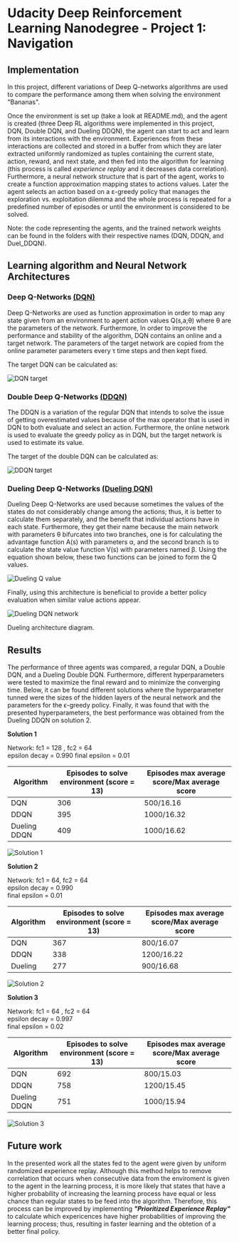 # Udacity Deep Reinforcement Learning Nanodegree - Project 1: Navigation  
  
## Implementation  
In this project, different variations of Deep Q-networks algorithms are used to compare the performance among them when solving the environment "Bananas".

Once the environment is set up (take a look at README.md), and the agent is created (three Deep RL algorithms were implemented in this project, DQN, Double DQN, and Dueling DDQN), the agent can start to act and learn from its interactions with the environment. Experiences from these interactions are collected and stored in a buffer from which they are later extracted uniformly randomized as tuples containing the current state, action, reward, and next state, and then fed into the algorithm for learning (this process is called *experience replay* and it decreases data correlation). Furthermore, a neural network structure that is part of the agent, works to create a function approximation mapping states to actions values. Later the agent selects an action based on a ε-greedy policy that manages the exploration vs. exploitation dilemma and the whole process is repeated for a predefined number of episodes or until the environment is considered to be solved.

Note: the code representing the agents, and the trained network weights can be found in the folders with their respective names (DQN, DDQN, and Duel_DDQN).  

## Learning algorithm and Neural Network Architectures  
  
### Deep Q-Networks  [(DQN)](https://web.stanford.edu/class/psych209/Readings/MnihEtAlHassibis15NatureControlDeepRL.pdf)


Deep Q-Networks are used as function approximation in order to map any state given from an environment to agent action values Q(s,a;θ) where θ are the parameters of the network. Furthermore, In order to improve the performance and stability of the algorithm, DQN contains an online and a target network. The parameters of the target network are copied from the online parameter parameters every τ time steps and then kept fixed.

The target DQN can be calculated as:

![DQN target](https://github.com/Atrach/DeepRL-Navigation-Udacity-Project-1/blob/master/Solutions/formula/DDQN.jpg)


### Double Deep Q-Networks  [(DDQN)](https://arxiv.org/pdf/1509.06461.pdf)

The DDQN is a variation of the regular DQN that intends to solve the issue of getting overestimated values because of the max operator that is used in DQN to both evaluate and select an action. Furthermore, the online network is used to evaluate the greedy policy as in DQN, but the target network is used to estimate its value.

 The target of the double DQN can be calculated as:
 
![DDQN target](https://github.com/Atrach/DeepRL-Navigation-Udacity-Project-1/blob/master/Solutions/formula/DQN.jpg)


### Dueling Deep Q-Networks [(Dueling DQN)](https://arxiv.org/abs/1511.06581)
Dueling Deep Q-Networks are used because sometimes the values of the states do not considerably change among the actions; thus, it is better to calculate them separately, and the benefit that individual actions have in each state. Furthermore, they get their name because the main network with parameters θ  bifurcates into two branches, one is for calculating the advantage function A(s) with parameters α, and the second branch is to calculate the state value function V(s) with parameters named β. Using the equation shown below, these two functions can be joined to form the Q values. 

![Dueling Q value](https://github.com/Atrach/DeepRL-Navigation-Udacity-Project-1/blob/master/Solutions/formula/Duel_Q_value.jpg)

Finally, using this architecture is beneficial to provide a better policy evaluation when similar value actions appear.   

![Dueling DQN network](https://github.com/Atrach/DeepRL-Navigation-Udacity-Project-1/blob/master/Solutions/formula/Duel_DQN.png)

  Dueling architecture diagram.

## Results  

The performance of three agents was compared, a regular DQN, a Double DQN, and a Dueling Double DQN. Furthermore, different hyperparameters were tested to maximize the final reward and to minimize the converging time. 
Below, it can be found different solutions where the hyperparameter tunned were the sizes of the hidden layers of the neural network and the parameters for the ϵ-greedy policy.  Finally, it was found that with the presented hyperparameters, the best performance was obtained from the Dueling DDQN on solution 2. 

__Solution 1__   

Network: fc1 = 128 , fc2 = 64  
epsilon decay = 0.990
final epsilon = 0.01 


| Algorithm | Episodes to solve environment (score = 13)| Episodes max average score/Max average score |  
|--------------|-------------------|-------------------|  
| DQN | 306 | 500/16.16 |  
| DDQN | 395 | 1000/16.32 |  
| Dueling DDQN | 409 | 1000/16.62 |  


![Solution 1](https://github.com/Atrach/DeepRL-Navigation-Udacity-Project-1/blob/master/Solutions/solution1.png)

__Solution 2__ 

Network: fc1 = 64, fc2 = 64  
epsilon decay = 0.990  
final epsilon = 0.01


| Algorithm | Episodes to solve environment (score = 13)| Episodes max average score/Max average score |  
|--------------|-------------------|-------------------|  
| DQN | 367 | 800/16.07 |  
| DDQN | 338 | 1200/16.22 |  
| Dueling | 277 | 900/16.68 |


![Solution 2](https://github.com/Atrach/DeepRL-Navigation-Udacity-Project-1/blob/master/Solutions/solution2.png)

__Solution 3__

Network: fc1 = 64 , fc2 = 64  
epsilon decay = 0.997  
final epsilon = 0.02


| Algorithm | Episodes to solve environment (score = 13)| Episodes max average score/Max average score |  
|--------------|-------------------|-------------------|  
| DQN | 692 | 800/15.03 |  
| DDQN | 758 | 1200/15.45 |  
| Dueling DDQN | 751 | 1000/15.94 |


![Solution 3](https://github.com/Atrach/DeepRL-Navigation-Udacity-Project-1/blob/master/Solutions/solution3.png)

## Future work ##  
  
In the presented work all the states fed to the agent were given by uniform randomized experience replay. Although this method helps to remove correlation that occurs when consecutive data from the enviroment is given to the agent in the learning process, it is more likely that states that have a higher probability of increasing the learning process have equal or less chance than regular states to be feed into the algorithm. Therefore, this process can be improved by implementing *__"Prioritized Experience Replay"__* to calculate which expericences have higher probabilities of improving the learning process; thus, resulting in faster learning and the obtetion of a better final policy.


